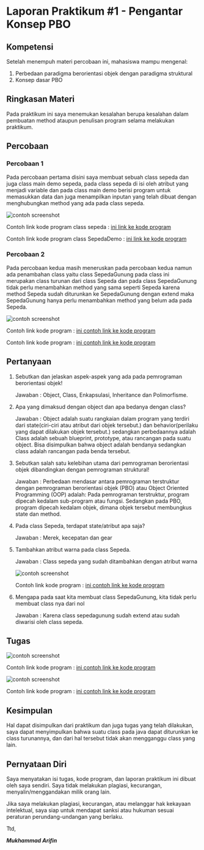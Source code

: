 # Laporan Praktikum #1 - Pengantar Konsep PBO

## Kompetensi

Setelah menempuh materi percobaan ini, mahasiswa mampu mengenal: 
1. Perbedaan paradigma berorientasi objek dengan paradigma struktural
2. Konsep dasar PBO

## Ringkasan Materi

Pada praktikum ini saya menemukan kesalahan berupa kesalahan dalam pembuatan method ataupun penulisan program selama melakukan praktikum.

## Percobaan

### Percobaan 1

Pada percobaan pertama disini saya membuat sebuah class sepeda dan juga class main demo sepeda, pada class sepeda di isi oleh atribut yang menjadi variable dan pada class main demo berisi program untuk memasukkan data dan juga menampilkan inputan yang telah dibuat dengan menghubungkan method yang ada pada class sepeda.

![contoh screenshot](img/1.PNG)

Contoh link kode program class sepeda : [ini link ke kode program](../../src/1_Pengantar_Konsep_PBO/Percobaan1/Sepeda1841720128Arifin.java)

Contoh link kode program class SepedaDemo : [ini link ke kode program](../../src/1_Pengantar_Konsep_PBO/Percobaan1/SepedaDemo1841720128Arifin.java)

### Percobaan 2

Pada percobaan kedua masih meneruskan pada percobaan kedua namun ada penambahan class yaitu class SepedaGunung pada class ini merupakan class turunan dari class Sepeda dan pada class SepedaGunung tidak perlu menambahkan method yang sama seperti Sepeda karena method Sepeda sudah diturunkan ke SepedaGunung dengan extend maka SepedaGunung hanya perlu menambahkan method yang belum ada pada Sepeda.

![contoh screenshot](img/2.PNG)

Contoh link kode program : [ini contoh link ke kode program](../../src/1_Pengantar_Konsep_PBO/Sepeda1841720128Arifin.java)

Contoh link kode program : [ini contoh link ke kode program](../../src/1_Pengantar_Konsep_PBO/SepedaGunung1841720128Arifin.java)

## Pertanyaan

1.	Sebutkan dan jelaskan aspek-aspek yang ada pada pemrograman berorientasi objek!
    
    Jawaban : Object, Class, Enkapsulasi, Inheritance dan Polimorfisme.

2.	Apa yang dimaksud dengan object dan apa bedanya dengan class?
    
    Jawaban : Object adalah suatu rangkaian dalam program yang terdiri dari state(ciri-ciri atau atribut dari objek tersebut.) dan behavior(perilaku yang dapat dilakukan objek tersebut.) sedangkan perbedaannya adalah Class adalah sebuah blueprint, prototype, atau rancangan pada suatu object. Bisa disimpulkan bahwa  object adalah bendanya sedangkan class adalah rancangan pada benda tersebut.

3.	Sebutkan salah satu kelebihan utama dari pemrograman berorientasi objek dibandingkan dengan pemrograman struktural!

    Jawaban : Perbedaan mendasar antara pemrograman terstruktur dengan pemrograman berorientasi objek (PBO) atau Object Oriented Programming (OOP) adalah: Pada pemrograman terstruktur, program dipecah kedalam sub-program atau fungsi. Sedangkan pada PBO, program dipecah kedalam objek, dimana objek tersebut membungkus state dan method.

4.	Pada class Sepeda, terdapat state/atribut apa saja?

    Jawaban : Merek, kecepatan dan gear

5.	Tambahkan atribut warna pada class Sepeda.

    Jawaban : Class sepeda yang sudah ditambahkan dengan atribut warna

    ![contoh screenshot](img/5.PNG)

    Contoh link kode program : [ini contoh link ke kode program](../../src/1_Pengantar_Konsep_PBO/Contoh12345Habibie.java)

6.	Mengapa pada saat kita membuat class SepedaGunung, kita tidak perlu membuat class nya dari nol

    Jawaban : Karena class sepedagunung sudah extend atau sudah diwarisi oleh class sepeda.


## Tugas

![contoh screenshot](img/3.PNG)

Contoh link kode program : [ini contoh link ke kode program](../../src/1_Pengantar_Konsep_PBO/Contoh12345Habibie.java)



![contoh screenshot](img/4.PNG)

Contoh link kode program : [ini contoh link ke kode program](../../src/1_Pengantar_Konsep_PBO/Contoh12345Habibie.java)

## Kesimpulan

Hal dapat disimpulkan dari praktikum dan juga tugas yang telah dilakukan, saya dapat menyimpulkan bahwa suatu class pada java dapat diturunkan ke class turunannya, dan dari hal tersebut tidak akan mengganggu class yang lain.

## Pernyataan Diri

Saya menyatakan isi tugas, kode program, dan laporan praktikum ini dibuat oleh saya sendiri. Saya tidak melakukan plagiasi, kecurangan, menyalin/menggandakan milik orang lain.

Jika saya melakukan plagiasi, kecurangan, atau melanggar hak kekayaan intelektual, saya siap untuk mendapat sanksi atau hukuman sesuai peraturan perundang-undangan yang berlaku.

Ttd,

***Mukhammad Arifin***
